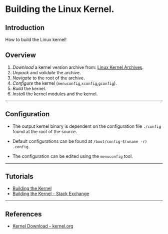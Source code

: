 # Building the Linux Kernel.

## Introduction

How to build the Linux kernel!

## Overview

1. _Download_ a kernel version archive from: [Linux Kernel Archives](https://www.kernel.org/).
2. _Unpack_ and _validate_ the archive.
3. _Navigate_ to the root of the archive.
4. _Configure_ the kernel (`menuconfig`,`xconfig`,`gconfig`).
5. _Build_ the kernel.
6. _Install_ the kernel modules and the kernel.

---

## Configuration

* The output kernel binary is dependent on the configuration file `./config` found at the root of the source.

* Default configurations can be found at `/boot/config-$(uname -r) .config`.

* The configuration can be edited using the `menuconfig` tool.


---

## Tutorials

* [Building the Kernel](https://www.cyberciti.biz/tips/compiling-linux-kernel-26.html)
* [Building the Kernel - Stack Exchange](https://unix.stackexchange.com/questions/115620/configuring-compiling-and-installing-a-custom-linux-kernel)

---

## References

* [Kernel Download - kernel.org](https://www.kernel.org/)